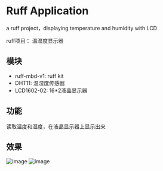# Ruff Application
a ruff project，displaying temperature and humidity with LCD

ruff项目： 温湿度显示器

## 模块
+ ruff-mbd-v1: ruff kit 
+ DHT11: 温湿度传感器
+ LCD1602-02: 16*2液晶显示器

## 功能
读取温度和湿度，在液晶显示器上显示出来

## 效果
![image](http://note.youdao.com/favicon.ico)
![image](screenshot/screenshot1.png)

